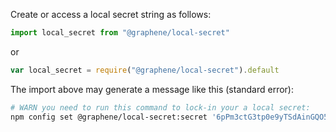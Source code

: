 Create or access a local secret string as follows:
```js
import local_secret from "@graphene/local-secret"
```
or
```js
var local_secret = require("@graphene/local-secret").default
```

The import above may generate a message like this (standard error):
```bash
# WARN you need to run this command to lock-in your a local secret:
npm config set @graphene/local-secret:secret '6pPm3ctG3tp0e9yTSdAinGQO5X8b3AOVCmNuZzz7Kv4+u9WXvLbQOmVBo0g8AXoV/agCz+FSTaeC+vV0GzAaG5Wh+YXBxAnt3dd+79VNAxUGzJZdjIMe5mMtkD8J6BmWM/ZPcoDrQdIHCDslEqYAcw64zsSovgcLLRVOyKm5FZBQpN3AcTXs/84h8rCHbq6v49yBRTf5bVfr4DGPPyzJux07JJuy25AlBD2BK41zmhVbPZR949H0w6a9YpS7nm63Up6rwVUM11jKddCrQpONPQG+2lZ2L2qt0YUqz+2mil5gXrof403naSvSA2nRS/PTOOaoK4Yc2uVQrSt1E38SSA=='
```
